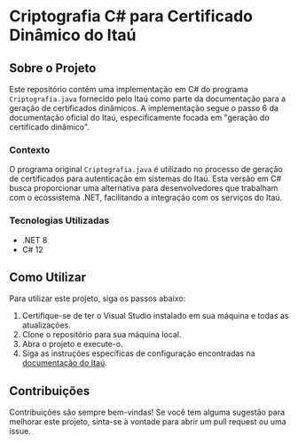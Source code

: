 # Criptografia C# para Certificado Dinâmico do Itaú

## Sobre o Projeto
Este repositório contém uma implementação em C# do programa `Criptografia.java` fornecido pelo Itaú como parte da documentação para a geração de certificados dinâmicos. A implementação segue o passo 6 da documentação oficial do Itaú, especificamente focada em "geração do certificado dinâmico".

### Contexto
O programa original `Criptografia.java` é utilizado no processo de geração de certificados para autenticação em sistemas do Itaú. Esta versão em C# busca proporcionar uma alternativa para desenvolvedores que trabalham com o ecossistema .NET, facilitando a integração com os serviços do Itaú.

### Tecnologias Utilizadas
- .NET 8
- C# 12

## Como Utilizar
Para utilizar este projeto, siga os passos abaixo:

1. Certifique-se de ter o Visual Studio instalado em sua máquina e todas as atualizações.
2. Clone o repositório para sua máquina local.
3. Abra o projeto e execute-o.
4. Siga as instruções específicas de configuração encontradas na [documentação do Itaú](https://devportal.itau.com.br/certificado-dinamico#ComosolicitarascredenciaisparaCobran%C3%A7aseusoexterno).

## Contribuições
Contribuições são sempre bem-vindas! Se você tem alguma sugestão para melhorar este projeto, sinta-se à vontade para abrir um pull request ou uma issue.

